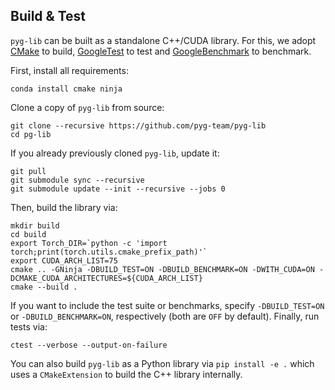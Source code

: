 ## Build & Test

`pyg-lib` can be built as a standalone C++/CUDA library.
For this, we adopt [CMake](https://cmake.org/) to build, [GoogleTest](https://github.com/google/googletest) to test
and [GoogleBenchmark](https://github.com/google/benchmark) to benchmark.

First, install all requirements:

```
conda install cmake ninja
```

Clone a copy of `pyg-lib` from source:

```
git clone --recursive https://github.com/pyg-team/pyg-lib
cd pg-lib
```

If you already previously cloned `pyg-lib`, update it:

```
git pull
git submodule sync --recursive
git submodule update --init --recursive --jobs 0
```

Then, build the library via:

```
mkdir build
cd build
export Torch_DIR=`python -c 'import torch;print(torch.utils.cmake_prefix_path)'`
export CUDA_ARCH_LIST=75
cmake .. -GNinja -DBUILD_TEST=ON -DBUILD_BENCHMARK=ON -DWITH_CUDA=ON -DCMAKE_CUDA_ARCHITECTURES=${CUDA_ARCH_LIST}
cmake --build .
```

If you want to include the test suite or benchmarks, specify `-DBUILD_TEST=ON` or `-DBUILD_BENCHMARK=ON`, respectively
(both are `OFF` by default).
Finally, run tests via:
```
ctest --verbose --output-on-failure
```

You can also build `pyg-lib` as a Python library via `pip install -e .` which uses a `CMakeExtension` to build the C++ library internally.
